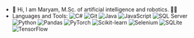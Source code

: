 - 👋 Hi, I am Maryam, M.Sc. of artificial intelligence and robotics. 🧑‍🎓
- Languages and Tools:
![C#](https://img.icons8.com/color/48/000000/c-sharp-logo.png)
![Git](https://img.icons8.com/color/48/000000/git.png)
![Java](https://img.icons8.com/color/48/000000/java-coffee-cup-logo.png)
![JavaScript](https://img.icons8.com/color/48/000000/javascript.png)
![SQL Server](https://img.icons8.com/color/48/000000/sql-server.png)
![Python](https://img.icons8.com/color/48/000000/python.png)
![Pandas](https://img.icons8.com/color/48/000000/pandas.png)
![PyTorch](https://img.icons8.com/color/48/000000/pytorch.png)
![Scikit-learn](https://img.icons8.com/color/48/000000/scikit-learn.png)
![Selenium](https://img.icons8.com/color/48/000000/selenium.png)
![SQLite](https://img.icons8.com/color/48/000000/sqlite.png)
![TensorFlow](https://img.icons8.com/color/48/000000/tensorflow.png)



<!---
madarvishian/madarvishian is a ✨ special ✨ repository because its `README.md` (this file) appears on your GitHub profile.
You can click the Preview link to take a look at your changes.
--->
